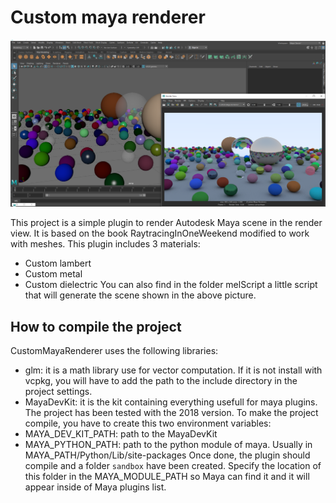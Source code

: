 # Custom maya renderer

![picture](./img/customMayaRenderer.PNG)

This project is a simple plugin to render Autodesk Maya scene in the render view. It is based on the book RaytracingInOneWeekend modified to work with meshes.
This plugin includes 3 materials:
 - Custom lambert
 - Custom metal
 - Custom dielectric
You can also find in the folder melScript a little script that will generate the scene shown in the above picture.
 
## How to compile the project
 
CustomMayaRenderer uses the following libraries:
 - glm: it is a math library use for vector computation. If it is not install with vcpkg, you will have to add the path to the include directory in the project settings.
 - MayaDevKit: it is the kit containing everything usefull for maya plugins. The project has been tested with the 2018 version.
To make the project compile, you have to create this two environment variables:
 - MAYA_DEV_KIT_PATH: path to the MayaDevKit
 - MAYA_PYTHON_PATH: path to the python module of maya. Usually in MAYA_PATH/Python/Lib/site-packages
Once done, the plugin should compile and a folder ```sandbox``` have been created. Specify the location of this folder in the MAYA_MODULE_PATH so Maya can find it and it will appear inside of Maya plugins list.
